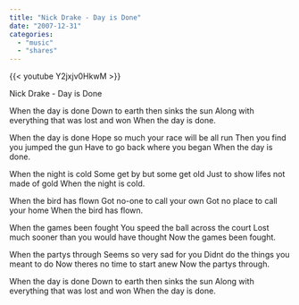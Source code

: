 ```yaml
---
title: "Nick Drake - Day is Done"
date: "2007-12-31"
categories:
  - "music"
  - "shares"
---
```


{{< youtube Y2jxjv0HkwM >}}

Nick Drake - Day is Done

When the day is done
Down to earth then sinks the sun
Along with everything that was lost and won
When the day is done.

When the day is done
Hope so much your race will be all run
Then you find you jumped the gun
Have to go back where you began
When the day is done.

When the night is cold
Some get by but some get old
Just to show lifes not made of gold
When the night is cold.

When the bird has flown
Got no-one to call your own
Got no place to call your home
When the bird has flown.

When the games been fought
You speed the ball across the court
Lost much sooner than you would have thought
Now the games been fought.

When the partys through
Seems so very sad for you
Didnt do the things you meant to do
Now theres no time to start anew
Now the partys through.

When the day is done
Down to earth then sinks the sun
Along with everything that was lost and won
When the day is done.
